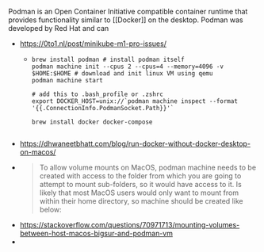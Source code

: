 Podman is an Open Container Initiative compatible container runtime that provides functionality similar to [[Docker]] on the desktop. Podman was developed by Red Hat and can 

- https://0to1.nl/post/minikube-m1-pro-issues/
	- ```shell
	  brew install podman # install podman itself
	  podman machine init --cpus 2 --cpus=4 --memory=4096 -v $HOME:$HOME # download and init linux VM using qemu
	  podman machine start
	  
	  # add this to .bash_profile or .zshrc
	  export DOCKER_HOST=unix://`podman machine inspect --format '{{.ConnectionInfo.PodmanSocket.Path}}'`  
	  
	  brew install docker docker-compose
	  
	  
	  ```
- https://dhwaneetbhatt.com/blog/run-docker-without-docker-desktop-on-macos/
- > To allow volume mounts on MacOS, podman machine needs to be created 
  with access to the folder from which you are going to attempt to mount 
  sub-folders, so it would have access to it.
  > Is likely that most MacOS users would only want to mount from within 
  their home directory, so machine should be created like below:
- https://stackoverflow.com/questions/70971713/mounting-volumes-between-host-macos-bigsur-and-podman-vm
-